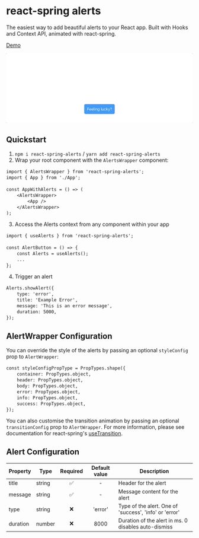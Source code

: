 # react-spring alerts

The easiest way to add beautiful alerts to your React app. Built with Hooks and Context API, animated with react-spring.

[Demo](https://gfxkai.github.io/react-spring-alerts/)

![](react-spring-alerts.gif)

## Quickstart

1. `npm i react-spring-alerts` / `yarn add react-spring-alerts`
2. Wrap your root component with the `AlertsWrapper` component:

```JSX
import { AlertsWrapper } from 'react-spring-alerts';
import { App } from './App';

const AppWithAlerts = () => (
    <AlertsWrapper>
        <App />
    </AlertsWrapper>
);
```

3. Access the Alerts context from any component within your app

```JSX
import { useAlerts } from 'react-spring-alerts';

const AlertButton = () => {
    const Alerts = useAlerts();
    ...
};
```

4. Trigger an alert

```JS
Alerts.showAlert({
    type: 'error',
    title: 'Example Error',
    message: 'This is an error message',
    duration: 5000,
});
```

## AlertWrapper Configuration

You can override the style of the alerts by passing an optional `styleConfig` prop to `AlertWrapper`:

```JS
const styleConfigPropType = PropTypes.shape({
    container: PropTypes.object,
    header: PropTypes.object,
    body: PropTypes.object,
    error: PropTypes.object,
    info: PropTypes.object,
    success: PropTypes.object,
});
```

You can also customise the transition animation by passing an optional `transitionConfig` prop to `AlertWrapper`. For more information, please see documentation for react-spring's [useTransition](https://www.react-spring.io/docs/hooks/use-transition).

## Alert Configuration

| Property | Type | Required | Default value | Description |
| -- | -- | :--: | :--: | -- |
| title | string | ✅ | - | Header for the alert |
| message | string | ✅ | - | Message content for the alert |
| type | string | ❌ | 'error' | Type of the alert. One of 'success', 'info' or 'error' |
| duration | number | ❌ | 8000 | Duration of the alert in ms. 0 disables auto-dismiss |